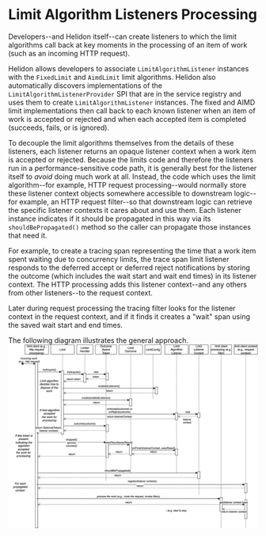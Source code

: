 # Limit Algorithm Listeners Processing

Developers--and Helidon itself--can create listeners to which the limit algorithms call back at key moments in the processing of an item of work (such as an incoming HTTP request).

Helidon allows developers to associate `LimitAlgorithmListener` instances with the `FixedLimit` and `AimdLimit` limit algorithms. Helidon also automatically discovers implementations of the `LimitAlgorithmListenerProvider` SPI that are in the service registry and uses them to create `LimitAlgorithmListener` instances. The fixed and AIMD limit implementations then call back to each known listener when an item of work is accepted or rejected and when each accepted item is completed (succeeds, fails, or is ignored).

To decouple the limit algorithms themselves from the details of these listeners, each listener returns an opaque listener context when a work item is accepted or rejected. Because the limits code and therefore the listeners run in a performance-sensitive code path, it is generally best for the listener itself to _avoid_ doing much work at all. Instead, the code which uses the limit algorithm--for example, HTTP request processing--would normally store these listener context objects somewhere accessible to downstream logic--for example, an HTTP request filter--so that downstream logic can retrieve the specific listener contexts it cares about and use them. Each listener instance indicates if it should be propagated in this way via its `shouldBePropagated()` method so the caller can propagate those instances that need it.

For example, to create a tracing span representing the time that a work item spent waiting due to concurrency limits, the trace span limit listener responds to the deferred accept or deferred reject notifications by storing the outcome (which includes the wait start and wait end times) in its listener context. The HTTP processing adds this listener context--and any others from other listeners--to the request context. 

Later during request processing the tracing filter looks for the listener context in the request context, and if it finds it creates a "wait" span using the saved wait start and end times. 

The following diagram illustrates the general approach.
![Limit Algorithm Listener processing](LimitAlgorithmOutcomeAndListeners.drawio.svg)

